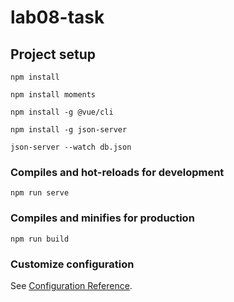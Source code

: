 # lab08-task

## Project setup
```
npm install
```
```
npm install moments
```
```
npm install -g @vue/cli
```
```
npm install -g json-server
```
```
json-server --watch db.json
```

### Compiles and hot-reloads for development
```
npm run serve
```

### Compiles and minifies for production
```
npm run build
```

### Customize configuration
See [Configuration Reference](https://cli.vuejs.org/config/).
